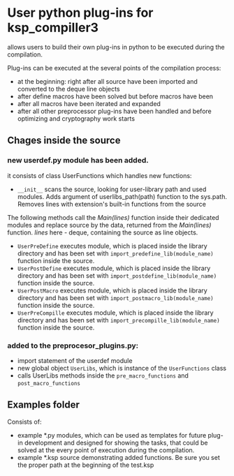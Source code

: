 # User python plug-ins for ksp_compiller3
allows users to build their own plug-ins in python to be executed during the compilation.

Plug-ins can be executed at the several points of the compilation process:

- at the beginning: right after all source have been imported and converted to the deque line objects
- after define macros have been solved but before macros have been
- after all macros have been iterated and expanded
- after all other preprocessor plug-ins have been handled and before optimizing and cryptography work starts

## Chages inside the source
### new userdef.py module has been added.
it consists of class UserFunсtions which handles new functions:

- `__init__` scans the source, looking for user-library path and used modules. Adds argument of userlibs_path(path) function to the sys.path. Removes lines with extension's built-in functions from the source

The following methods call the _Main(lines)_ function inside their dedicated modules and replace source by the data, returned from the _Main(lines)_ function. _lines_ here - deque, containing the source as line objects.

- `UserPreDefine` executes module, which is placed inside the library directory and has been set with `import_predefine_lib(module_name)` function inside the source.
- `UserPostDefine` executes module, which is placed inside the library directory and has been set with `import_postdefine_lib(module_name)` function inside the source.
- `UserPostMacro` executes module, which is placed inside the library directory and has been set with `import_postmacro_lib(module_name)` function inside the source.
- `UserPreCompille` executes module, which is placed inside the library directory and has been set with `import_precompille_lib(module_name)` function inside the source.

### added to the preprocesor_plugins.py:
- import statement of the userdef module
- new global object `UserLibs`, which is instance of the `UserFunсtions` class
- calls UserLibs methods inside the `pre_macro_functions` and
`post_macro_functions` 

## Examples folder
Consists of: 

- example *.py modules, which can be used as templates for future plug-in development and designed for showing the tasks, that could be solved at the every point of execution during the compilation.
- example *.ksp source demonstrating added functions. Be sure you set the proper path at the beginning of the test.ksp